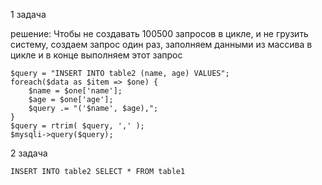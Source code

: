 1 задача 

решение:
Чтобы не создавать 100500 запросов в цикле, и не грузить систему, создаем запрос один раз, заполняем данными из массива в цикле и в конце выполняем этот запрос
```
$query = "INSERT INTO table2 (name, age) VALUES";
foreach($data as $item => $one) {
	$name = $one['name'];
	$age = $one['age'];
	$query .= "('$name', $age),";
}
$query = rtrim( $query, ',' );
$mysqli->query($query);
```
2 задача 

```INSERT INTO table2 SELECT * FROM table1```

